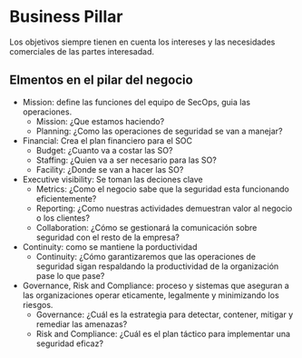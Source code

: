 # Business Pillar

Los objetivos siempre tienen en cuenta los intereses y las necesidades comerciales de las partes interesadad. 

## Elmentos en el pilar del negocio

* Mission: define las funciones del equipo de SecOps, guia las operaciones.  
    * Mission: ¿Que estamos haciendo?
    * Planning: ¿Como las operaciones de seguridad se van a manejar?
* Financial: Crea el plan financiero para el SOC
    * Budget: ¿Cuanto va a costar las SO?
    * Staffing: ¿Quien va a ser necesario para las SO?
    * Facility: ¿Donde se van a hacer las SO?
* Executive visibility: Se toman las deciones clave
    * Metrics: ¿Como el negocio sabe que la seguridad esta funcionando eficientemente?
    * Reporting: ¿Como nuestras actividades demuestran valor al negocio o los clientes?
    * Collaboration: ¿Cómo se gestionará la comunicación sobre seguridad con el resto de la empresa?
* Continuity: como se mantiene la porductividad
    * Continuity:  ¿Cómo garantizaremos que las operaciones de seguridad sigan respaldando la productividad de la organización pase lo que pase?
* Governance, Risk and Compliance: proceso y sistemas que aseguran a las organizaciones operar eticamente, legalmente y minimizando los riesgos. 
    * Governance: ¿Cuál es la estrategia para detectar, contener, mitigar y remediar las amenazas?
    * Risk and Compliance: ¿Cuál es el plan táctico para implementar una seguridad eficaz?
